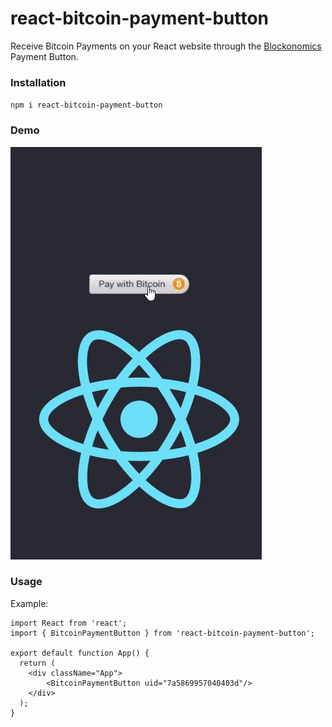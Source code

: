 # react-bitcoin-payment-button
Receive Bitcoin Payments on your React website through the [Blockonomics](https://www.blockonomics.co/) Payment Button.



### Installation

`npm i react-bitcoin-payment-button`

### Demo

![Demonstration](src/image/demo.gif)

### Usage

Example:
```
import React from 'react';
import { BitcoinPaymentButton } from 'react-bitcoin-payment-button';

export default function App() {
  return (
    <div className="App">
        <BitcoinPaymentButton uid="7a5869957040403d"/>
    </div>
  );
}
```
